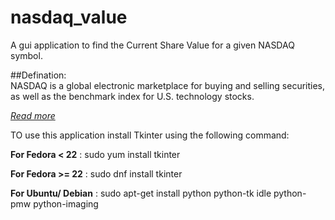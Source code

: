 # nasdaq_value
A gui application to find the Current Share Value for a given NASDAQ symbol.    

##Defination:      
NASDAQ is a global electronic marketplace for buying and selling securities, as well as the benchmark index for U.S. technology stocks.  

[_Read more_](http://www.investopedia.com/terms/n/nasdaq.asp#ixzz3vtcIRqTq)    

TO use this application install Tkinter using the following command:    

**For Fedora < 22** :  sudo yum install tkinter    

**For Fedora >= 22** : sudo dnf install tkinter    

**For Ubuntu/ Debian** : sudo apt-get install python python-tk idle python-pmw python-imaging    



